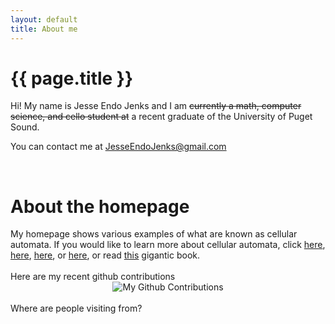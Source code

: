 ```yaml
---
layout: default
title: About me
---
```

<h1>{{ page.title }}</h1>
<!-- <div class="about"> -->
Hi! My name is Jesse Endo Jenks and I am <strike>currently a math, computer science, and cello student at</strike> a recent graduate of the University of Puget Sound.

You can contact me at <a href="mailto:jesseendojenks@gmail.com?Subject=Hello%20There!">JesseEndoJenks@gmail.com</a>
<!-- </div> -->

<br>
<h1>About the homepage</h1>
My homepage shows various examples of what are known as cellular automata. If you would like to learn more about cellular automata, click
<a href="http://mathworld.wolfram.com/CellularAutomaton.html">here</a>,
<a href="https://plato.stanford.edu/entries/cellular-automata/">here</a>,
<a href="http://www.mirekw.com/ca/rullex_life.html">here</a>,
or <a href="http://www.stephenwolfram.com/publications/academic/computation-theory-cellular-automata.pdf">here</a>,
or read <a href="https://www.amazon.com/exec/obidos/ASIN/1579550088/ref=nosim/ericstreasuretro">this</a> gigantic book.
<br><br>
Here are my recent github contributions
<div style="display:flex; justify-content:center;"><img style="max-width:100%;" src="http://ghchart.rshah.org/jessejenks" alt="My Github Contributions"/></div>

<br>
Where are people visiting from?
<div style="display:flex; justify-content:center; max-width:100%;"><div style="display:inline-block; width:600px; float:right;"><script type="text/javascript" src="//ra.revolvermaps.com/0/0/7.js?i=0hbv4cjt8yu&amp;m=7&amp;c=5ba1b2&amp;cr1=ffffff&amp;sx=0&amp;dds=0&amp;ds=20" async="async"></script></div></div>

<br>